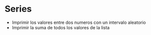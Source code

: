 # Series

-   Imprimir los valores entre dos numeros con un intervalo aleatorio
-   Imprimir la suma de todos los valores de la lista
